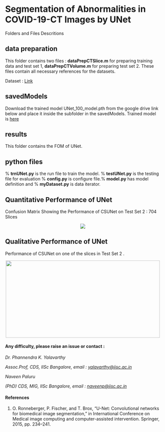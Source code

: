 
# Segmentation of Abnormalities in COVID-19-CT Images by UNet  

Folders and Files Descritions

## data preparation

This folder contains two files : **dataPrepCTSlice.m**  for preparing training data and test set 1, **dataPrepCTVolume.m**
for preparing test set 2. These files contain all necessary references for the datasets.

Dataset : [Link](http://medicalsegmentation.com/covid19/)

## savedModels

Download the trained model UNet_100_model.pth from the google drive link below and place it inside the subfolder in the savedModels. Trained model is [here](https://drive.google.com/open?id=1wm3m-0Upjk6g8jxnNEIBWK686kf2SJZm) 


## results

This folder contains the FOM of UNet.

## python files

% **trnUNet.py** is the run file to train the model. % **testUNet.py** is the testing file for evaluation % **config.py** is  configure file.% **model.py** has model definition and % **myDataset.py** is data iterator.

## Quantitative Performance of UNet

Confusion Matrix Showing the Performance of CSUNet on Test Set 2 : 704 Slices
<p align="center">
  <img src="https://github.com/NaveenPaluru/Segmentation-COVID-19/blob/master/results/test1VOL.png">
</p>

## Qualitative Performance of UNet

 Performance of CSUNet on one of the slices in Test Set 2 .
<p align="center">
  <img width = 500 height = 250 src="https://github.com/NaveenPaluru/Segmentation-COVID-19/blob/master/results/Visual.png">
</p>


#### Any difficulty, please raise an issue or contact :

*Dr. Phannendra  K. Yalavarthy* 

*Assoc.Prof, CDS, IISc Bangalore, email : yalavarthy@iisc.ac.in*

*Naveen Paluru*

*(PhD) CDS, MIG, IISc Bangalore,  email : naveenp@iisc.ac.in*

#### References
1.  O. Ronneberger, P. Fischer, and T. Brox, “U-Net: Convolutional networks for biomedical image segmentation,” in International Conference on Medical image computing and computer-assisted intervention. Springer, 2015, pp. 234–241.



